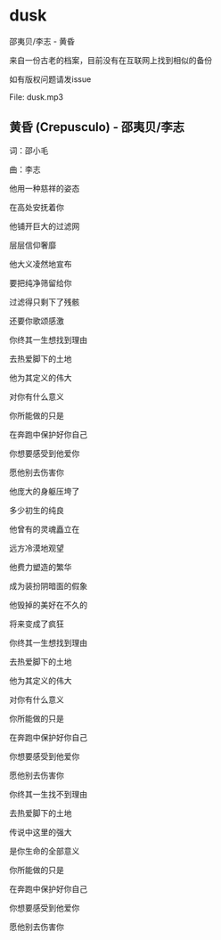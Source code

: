 # dusk
邵夷贝/李志 - 黄昏

来自一份古老的档案，目前没有在互联网上找到相似的备份

如有版权问题请发issue

File: dusk.mp3

## 黄昏 (Crepusculo) - 邵夷贝/李志
词：邵小毛

曲：李志

他用一种慈祥的姿态

在高处安抚着你

他铺开巨大的过滤网

层层信仰奢靡

他大义凌然地宣布

要把纯净筛留给你

过滤得只剩下了残骸

还要你歌颂感激

你终其一生想找到理由

去热爱脚下的土地

他为其定义的伟大

对你有什么意义

你所能做的只是

在奔跑中保护好你自己

你想要感受到他爱你

愿他别去伤害你

他庞大的身躯压垮了

多少初生的纯良

他曾有的灵魂矗立在

远方冷漠地观望

他费力塑造的繁华

成为装扮阴暗面的假象

他毁掉的美好在不久的

将来变成了疯狂

你终其一生想找到理由

去热爱脚下的土地

他为其定义的伟大

对你有什么意义

你所能做的只是

在奔跑中保护好你自己

你想要感受到他爱你

愿他别去伤害你

你终其一生找不到理由

去热爱脚下的土地

传说中这里的强大

是你生命的全部意义

你所能做的只是

在奔跑中保护好你自己

你想要感受到他爱你

愿他别去伤害你
